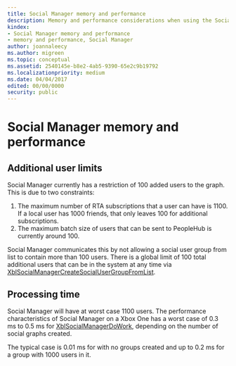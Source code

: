 ```yaml
---
title: Social Manager memory and performance
description: Memory and performance considerations when using the Social Manager API.
kindex:
- Social Manager memory and performance
- memory and performance, Social Manager
author: joannaleecy
ms.author: migreen
ms.topic: conceptual
ms.assetid: 2540145e-b8e2-4ab5-9390-65e2c9b19792
ms.localizationpriority: medium
ms.date: 04/04/2017
edited: 00/00/0000
security: public
---
```


# Social Manager memory and performance





## Additional user limits

Social Manager currently has a restriction of 100 added users to the graph.
This is due to two constraints:
1. The maximum number of RTA subscriptions that a user can have is 1100. If a local user has 1000 friends, that only leaves 100 for additional subscriptions.
2. The maximum batch size of users that can be sent to PeopleHub is currently around 100.

Social Manager communicates this by not allowing a social user group from list to contain more than 100 users.
There is a global limit of 100 total additional users that can be in the system at any time via [XblSocialManagerCreateSocialUserGroupFromList](../../../../../reference/live/xsapi-c/social_manager_c/functions/xblsocialmanagercreatesocialusergroupfromlist.md).


## Processing time

Social Manager will have at worst case 1100 users.
The performance characteristics of Social Manager on a Xbox One has a worst case of 0.3 ms to 0.5 ms for [XblSocialManagerDoWork](../../../../../reference/live/xsapi-c/social_manager_c/functions/xblsocialmanagerdowork.md), depending on the number of social graphs created.

The typical case is 0.01 ms for with no groups created and up to 0.2 ms for a group with 1000 users in it.